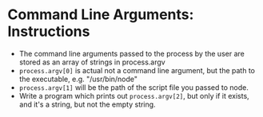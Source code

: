 # Command Line Arguments: Instructions

* The command line arguments passed to the process by the user are stored as an array of strings in process.argv
* `process.argv[0]` is actual not a command line argument, but the path to the executable, e.g. "/usr/bin/node"
* `process.argv[1]` will be the path of the script file you passed to node.
* Write a program which prints out `process.argv[2]`, but only if it exists, and it's a string, but not the empty string.